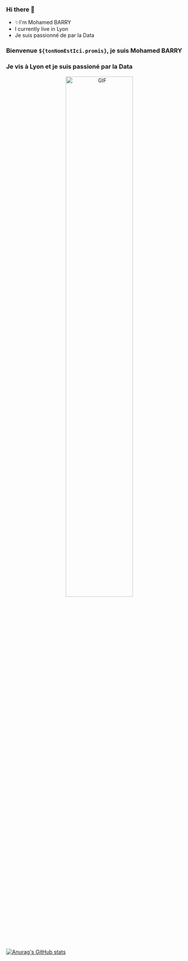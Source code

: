 ### Hi there 👋

* ✨I'm Mohamed BARRY
* I currently live in Lyon
* Je suis passionné de par la Data

### Bienvenue ```${tonNomEstIci.promis}```, je suis Mohamed BARRY

### Je vis à Lyon et je suis passioné par la Data

<p align="center">
  <img align="center" width="60%" alt="GIF" src="https://media.giphy.com/media/WvSjK3P8hqGA9AaUgt/giphy.gif"/>
</p>

[![Anurag's GitHub stats](https://github-readme-stats.vercel.app/api?username=Medgoby)](https://github.com/anuraghazra/github-readme-stats)

<!--
**Medgoby/Medgoby** is a ✨ _special_ ✨ repository because its `README.md` (this file) appears on your GitHub profile.

Here are some ideas to get you started:

- 🔭 I’m currently working on ...
- 🌱 I’m currently learning ...
- 👯 I’m looking to collaborate on ...
- 🤔 I’m looking for help with ...
- 💬 Ask me about ...
- 📫 How to reach me: ...
- 😄 Pronouns: ...
- ⚡ Fun fact: ...
-->
